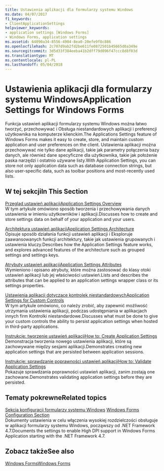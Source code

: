 ```yaml
---
title: Ustawienia aplikacji dla formularzy systemu Windows
ms.date: 04/07/2017
f1_keywords:
- ClientApplicationSettings
helpviewer_keywords:
- application settings [Windows Forms]
- Windows Forms, application settings
ms.assetid: 64090a34-8556-4904-8ea0-20efe9f8c886
ms.openlocfilehash: 2c707d9ab2fd2be611fe0872501b45665d0a349e
ms.sourcegitcommit: 3d5d33f384eeba41b2dff79d096f47ccc8d8f03d
ms.translationtype: MT
ms.contentlocale: pl-PL
ms.lasthandoff: 05/04/2018
---
```

# <a name="application-settings-for-windows-forms"></a><span data-ttu-id="6f593-102">Ustawienia aplikacji dla formularzy systemu Windows</span><span class="sxs-lookup"><span data-stu-id="6f593-102">Application Settings for Windows Forms</span></span>
<span data-ttu-id="6f593-103">Funkcja ustawień aplikacji formularzy systemu Windows można łatwo tworzyć, przechowywać i Obsługa niestandardowych aplikacji i preferencji użytkownika na komputerze klienckim.</span><span class="sxs-lookup"><span data-stu-id="6f593-103">The Applications Settings feature of Windows Forms makes it easy to create, store, and maintain custom application and user preferences on the client.</span></span> <span data-ttu-id="6f593-104">Ustawienia aplikacji można przechowywać nie tylko dane aplikacji, takie jak parametry połączenia bazy danych, ale również dane specyficzne dla użytkownika, takie jak położenie paska narzędzi i ostatnio używane listy.</span><span class="sxs-lookup"><span data-stu-id="6f593-104">With Application Settings, you can store not only application data such as database connection strings, but also user-specific data, such as toolbar positions and most-recently used lists.</span></span>  
  
## <a name="in-this-section"></a><span data-ttu-id="6f593-105">W tej sekcji</span><span class="sxs-lookup"><span data-stu-id="6f593-105">In This Section</span></span>  
 [<span data-ttu-id="6f593-106">Przegląd ustawień aplikacji</span><span class="sxs-lookup"><span data-stu-id="6f593-106">Application Settings Overview</span></span>](~/docs/framework/winforms/advanced/application-settings-overview.md)  
 <span data-ttu-id="6f593-107">W tym artykule omówiono sposób tworzenia i przechowywania danych ustawienia w imieniu użytkowników i aplikacji.</span><span class="sxs-lookup"><span data-stu-id="6f593-107">Discusses how to create and store settings data on behalf of your application and your users.</span></span>  
  
 [<span data-ttu-id="6f593-108">Architektura ustawień aplikacji</span><span class="sxs-lookup"><span data-stu-id="6f593-108">Application Settings Architecture</span></span>](~/docs/framework/winforms/advanced/application-settings-architecture.md)  
 <span data-ttu-id="6f593-109">Opisuje sposób działania funkcji ustawień aplikacji i Eksploruje zaawansowanych funkcji architektury, takie jak ustawienia grupowanych i ustawienia kluczy.</span><span class="sxs-lookup"><span data-stu-id="6f593-109">Describes how the Application Settings feature works, and explores advanced features of the architecture such as grouped settings and settings keys.</span></span>  
  
 [<span data-ttu-id="6f593-110">Atrybuty ustawień aplikacji</span><span class="sxs-lookup"><span data-stu-id="6f593-110">Application Settings Attributes</span></span>](~/docs/framework/winforms/advanced/application-settings-attributes.md)  
 <span data-ttu-id="6f593-111">Wymieniono i opisano atrybuty, które można zastosować do klasy otoki ustawień aplikacji lub jej właściwości ustawień.</span><span class="sxs-lookup"><span data-stu-id="6f593-111">Lists and describes the attributes that can be applied to an application settings wrapper class or its settings properties.</span></span>  
  
 [<span data-ttu-id="6f593-112">Ustawienia aplikacji dotyczące kontrolek niestandardowych</span><span class="sxs-lookup"><span data-stu-id="6f593-112">Application Settings for Custom Controls</span></span>](~/docs/framework/winforms/advanced/application-settings-for-custom-controls.md)  
 <span data-ttu-id="6f593-113">W tym artykule omówiono, co należy zrobić, aby zapewnić możliwość utrzymania ustawienia aplikacji, podczas udostępniania w aplikacjach innych firm Kontrolki niestandardowe.</span><span class="sxs-lookup"><span data-stu-id="6f593-113">Discusses what must be done to give your custom controls the ability to persist application settings when hosted in third-party applications.</span></span>  
  
 [<span data-ttu-id="6f593-114">Instrukcje: tworzenie ustawień aplikacji</span><span class="sxs-lookup"><span data-stu-id="6f593-114">How to: Create Application Settings</span></span>](~/docs/framework/winforms/advanced/how-to-create-application-settings.md)  
 <span data-ttu-id="6f593-115">Demonstracja tworzenia nowego ustawienia aplikacji, które są zachowywane między sesjami aplikacji.</span><span class="sxs-lookup"><span data-stu-id="6f593-115">Demonstrates creating new application settings that are persisted between application sessions.</span></span>  
  
 [<span data-ttu-id="6f593-116">Instrukcje: sprawdzanie poprawności ustawień aplikacji</span><span class="sxs-lookup"><span data-stu-id="6f593-116">How to: Validate Application Settings</span></span>](~/docs/framework/winforms/advanced/how-to-validate-application-settings.md)  
 <span data-ttu-id="6f593-117">Pokazuje sprawdzania poprawności ustawień aplikacji, zanim zostają one zachowane.</span><span class="sxs-lookup"><span data-stu-id="6f593-117">Demonstrates validating application settings before they are persisted.</span></span>  
  
## <a name="related-topics"></a><span data-ttu-id="6f593-118">Tematy pokrewne</span><span class="sxs-lookup"><span data-stu-id="6f593-118">Related topics</span></span>

<span data-ttu-id="6f593-119">[Sekcja konfiguracji formularzy systemu Windows](../../../../docs/framework/configure-apps/file-schema/winforms/index.md)  </span><span class="sxs-lookup"><span data-stu-id="6f593-119">[Windows Forms Configuration Section](../../../../docs/framework/configure-apps/file-schema/winforms/index.md)  </span></span>  
<span data-ttu-id="6f593-120">Dokumenty ustawienia w celu włączenia wysokiej rozdzielczości obsługuje w aplikacji formularzy systemu Windows, począwszy od .NET Framework 4.7.</span><span class="sxs-lookup"><span data-stu-id="6f593-120">Documents the settings to enable High DPI support in Windows Forms Application starting with the .NET Framework 4.7.</span></span>

## <a name="see-also"></a><span data-ttu-id="6f593-121">Zobacz także</span><span class="sxs-lookup"><span data-stu-id="6f593-121">See also</span></span>  
  
[<span data-ttu-id="6f593-122">Windows Forms</span><span class="sxs-lookup"><span data-stu-id="6f593-122">Windows Forms</span></span>](../index.md)

